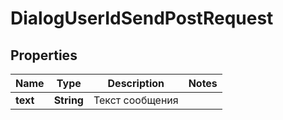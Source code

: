 

# DialogUserIdSendPostRequest


## Properties

| Name | Type | Description | Notes |
|------------ | ------------- | ------------- | -------------|
|**text** | **String** | Текст сообщения |  |



